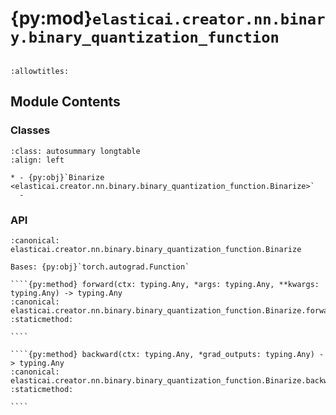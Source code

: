 # {py:mod}`elasticai.creator.nn.binary.binary_quantization_function`

```{py:module} elasticai.creator.nn.binary.binary_quantization_function
```

```{autodoc2-docstring} elasticai.creator.nn.binary.binary_quantization_function
:allowtitles:
```

## Module Contents

### Classes

````{list-table}
:class: autosummary longtable
:align: left

* - {py:obj}`Binarize <elasticai.creator.nn.binary.binary_quantization_function.Binarize>`
  -
````

### API

`````{py:class} Binarize(*args, **kwargs)
:canonical: elasticai.creator.nn.binary.binary_quantization_function.Binarize

Bases: {py:obj}`torch.autograd.Function`

````{py:method} forward(ctx: typing.Any, *args: typing.Any, **kwargs: typing.Any) -> typing.Any
:canonical: elasticai.creator.nn.binary.binary_quantization_function.Binarize.forward
:staticmethod:

````

````{py:method} backward(ctx: typing.Any, *grad_outputs: typing.Any) -> typing.Any
:canonical: elasticai.creator.nn.binary.binary_quantization_function.Binarize.backward
:staticmethod:

````

`````
